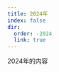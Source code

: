 ```yaml
---
title: 2024年
index: false
dir:
  order: -2024
  link: true
---
```


2024年的内容

<div class="catalog-display-container">
  <Catalog base='/articles/article/2024/' />
</div>